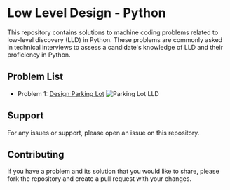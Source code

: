# Low Level Design - Python

This repository contains solutions to machine coding problems related to low-level discovery (LLD) in Python. These problems are commonly asked in technical interviews to assess a candidate's knowledge of LLD and their proficiency in Python.

## Problem List

- Problem 1: [Design Parking Lot](https://github.com/abhaypaswan/lld-python/tree/main/Design_Parking_Lot)
![Parking Lot LLD](https://firebasestorage.googleapis.com/v0/b/techprimer-fbfe6.appspot.com/o/lld%2Fdesign_parking_lot.svg?alt=media&token=17f76ed9-4ca9-4d3e-a3b5-9897b8245f3e)

## Support

For any issues or support, please open an issue on this repository.

## Contributing

If you have a problem and its solution that you would like to share, please fork the repository and create a pull request with your changes.
